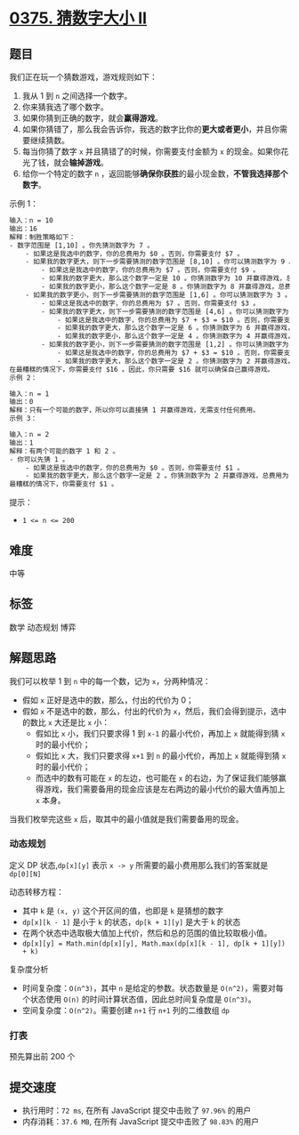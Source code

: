 # [0375. 猜数字大小 II](https://leetcode-cn.com/problems/guess-number-higher-or-lower-ii/)

## 题目

我们正在玩一个猜数游戏，游戏规则如下：

1. 我从 1 到 `n` 之间选择一个数字。
2. 你来猜我选了哪个数字。
3. 如果你猜到正确的数字，就会**赢得游戏**。
4. 如果你猜错了，那么我会告诉你，我选的数字比你的**更大或者更小**，并且你需要继续猜数。
5. 每当你猜了数字 `x` 并且猜错了的时候，你需要支付金额为 `x` 的现金。如果你花光了钱，就会**输掉游戏**。
6. 给你一个特定的数字 `n` ，返回能够**确保你获胜**的最小现金数，**不管我选择那个数字**。

示例 1：

```txt
输入：n = 10
输出：16
解释：制胜策略如下：
- 数字范围是 [1,10] 。你先猜测数字为 7 。
    - 如果这是我选中的数字，你的总费用为 $0 。否则，你需要支付 $7 。
    - 如果我的数字更大，则下一步需要猜测的数字范围是 [8,10] 。你可以猜测数字为 9 。
        - 如果这是我选中的数字，你的总费用为 $7 。否则，你需要支付 $9 。
        - 如果我的数字更大，那么这个数字一定是 10 。你猜测数字为 10 并赢得游戏，总费用为 $7 + $9 = $16 。
        - 如果我的数字更小，那么这个数字一定是 8 。你猜测数字为 8 并赢得游戏，总费用为 $7 + $9 = $16 。
    - 如果我的数字更小，则下一步需要猜测的数字范围是 [1,6] 。你可以猜测数字为 3 。
        - 如果这是我选中的数字，你的总费用为 $7 。否则，你需要支付 $3 。
        - 如果我的数字更大，则下一步需要猜测的数字范围是 [4,6] 。你可以猜测数字为 5 。
            - 如果这是我选中的数字，你的总费用为 $7 + $3 = $10 。否则，你需要支付 $5 。
            - 如果我的数字更大，那么这个数字一定是 6 。你猜测数字为 6 并赢得游戏，总费用为 $7 + $3 + $5 = $15 。
            - 如果我的数字更小，那么这个数字一定是 4 。你猜测数字为 4 并赢得游戏，总费用为 $7 + $3 + $5 = $15 。
        - 如果我的数字更小，则下一步需要猜测的数字范围是 [1,2] 。你可以猜测数字为 1 。
            - 如果这是我选中的数字，你的总费用为 $7 + $3 = $10 。否则，你需要支付 $1 。
            - 如果我的数字更大，那么这个数字一定是 2 。你猜测数字为 2 并赢得游戏，总费用为 $7 + $3 + $1 = $11 。
在最糟糕的情况下，你需要支付 $16 。因此，你只需要 $16 就可以确保自己赢得游戏。
示例 2：

输入：n = 1
输出：0
解释：只有一个可能的数字，所以你可以直接猜 1 并赢得游戏，无需支付任何费用。
示例 3：

输入：n = 2
输出：1
解释：有两个可能的数字 1 和 2 。
- 你可以先猜 1 。
    - 如果这是我选中的数字，你的总费用为 $0 。否则，你需要支付 $1 。
    - 如果我的数字更大，那么这个数字一定是 2 。你猜测数字为 2 并赢得游戏，总费用为 $1 。
最糟糕的情况下，你需要支付 $1 。
```

提示：

- `1 <= n <= 200`

## 难度

中等

## 标签

数学 动态规划 博弈

## 解题思路

我们可以枚举 1 到 `n` 中的每一个数，记为 `x`，分两种情况：

- 假如 `x` 正好是选中的数，那么，付出的代价为 0；
- 假如 `x` 不是选中的数，那么，付出的代价为 `x`，然后，我们会得到提示，选中的数比 `x` 大还是比 `x` 小：
  - 假如比 `x` 小，我们只要求得 1 到 `x-1` 的最小代价，再加上 `x` 就能得到猜 `x` 时的最小代价；
  - 假如比 `x` 大，我们只要求得 `x+1` 到 `n` 的最小代价，再加上 `x` 就能得到猜 `x` 时的最小代价；
  - 而选中的数有可能在 `x` 的左边，也可能在 `x` 的右边，为了保证我们能够赢得游戏，我们需要备用的现金应该是左右两边的最小代价的最大值再加上 `x` 本身。

当我们枚举完这些 `x` 后，取其中的最小值就是我们需要备用的现金。

### 动态规划

定义 DP 状态,`dp[x][y]` 表示 `x -> y` 所需要的最小费用那么我们的答案就是 `dp[0][N]`

动态转移方程：

- 其中 `k` 是 `(x, y)` 这个开区间的值，也即是 `k` 是猜想的数字
- `dp[x][k - 1]` 是小于 `k` 的状态，`dp[k + 1][y]` 是大于 `k` 的状态
- 在两个状态中选取极大值加上代价，然后和总的范围的值比较取极小值。
- `dp[x][y] = Math.min(dp[x][y], Math.max(dp[x][k - 1], dp[k + 1][y]) + k)`

复杂度分析

- 时间复杂度：`O(n^3)`，其中 `n` 是给定的参数。状态数量是 `O(n^2)`，需要对每个状态使用 `O(n)` 的时间计算状态值，因此总时间复杂度是 `O(n^3)`。
- 空间复杂度：`O(n^2)`。需要创建 `n+1` 行 `n+1` 列的二维数组 `dp`

### 打表

预先算出前 200 个

## 提交速度

- 执行用时：`72 ms`, 在所有 JavaScript 提交中击败了 `97.96%` 的用户
- 内存消耗：`37.6 MB`, 在所有 JavaScript 提交中击败了 `98.83%` 的用户
